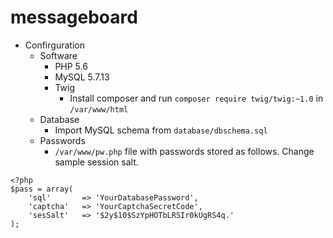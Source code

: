 # messageboard

  * Confirguration
    * Software
      * PHP 5.6  
      * MySQL 5.7.13
      * Twig
        * Install composer and run `composer require twig/twig:~1.0` in `/var/www/html`
    * Database
      * Import MySQL schema from `database/dbschema.sql`
    * Passwords
      * `/var/www/pw.php` file with passwords stored as follows. Change sample session salt.
```
<?php
$pass = array(
    'sql'       => 'YourDatabasePassword',
    'captcha'   => 'YourCaptchaSecretCode',
    'sesSalt'   => '$2y$10$SzYpHOTbLRSIr0kUgRS4q.'
);
```
